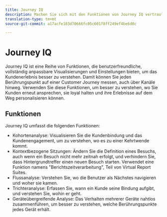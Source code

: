 ```yaml
---
title: Journey IQ
description: Machen Sie sich mit den Funktionen von Journey IQ vertraut, einer Reihe von Funktionen, die Bestandteil von Adobe Analytics sind.
translation-type: tm+mt
source-git-commit: a17acfe103d70666fc05c601f8ff249ef4be6d8c

---
```



# Journey IQ

Journey IQ ist eine Reihe von Funktionen, die benutzerfreundliche, vollständig anpassbare Visualisierungen und Einstellungen bieten, um das Kundenerlebnis besser zu verstehen. Damit können Sie jeden Berührungspunkt auf einer Customer Journey messen, auch über Kanäle hinweg. Verwenden Sie diese Funktionen, um besser zu verstehen, wo Sie Kunden erneut ansprechen, sie loyal halten und ihre Erlebnisse auf dem Weg personalisieren können.

## Funktionen

Journey IQ umfasst die folgenden Funktionen:

* [](visualizations/cohort-table/cohort-analysis.md) Kohortenanalyse: Visualisieren Sie die Kundenbindung und das Kundenengagement, um zu verstehen, wo es zu einer Kehrtwende kommt.
* [](../../components/vrs/vrs-report-time-processing.md) Kontextbezogene Sitzungen: Ändern Sie die Definition eines Besuchs, auch wenn ein Besuch nicht mehr zeitnah erfolgt, und verhindern Sie, dass Hintergrundtreffer einen neuen Besuch starten. Verwendet eine Funktion namens "Berichtszeitverarbeitung", Teil von Virtual Report Suites.
* [](visualizations/c-flow/flow.md) Flussanalyse: Verstehen Sie, wo die Benutzer als Nächstes navigieren und woher sie kamen.
* [](visualizations/fallout/fallout-flow.md) Trichteranalyse: Erfassen Sie, wann ein Kunde seine Bindung aufgibt, und verstehen Sie, wohin er geht.
* [](../../components/cda/cda-home.md) Geräteübergreifende Analyse: Das Verhalten mehrerer Geräte nahtlos zusammenführen, um besser zu verstehen, welche Berührungspunkte jedes Gerät erhält.
